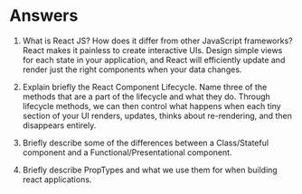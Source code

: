 # Answers

1. What is React JS? How does it differ from other JavaScript frameworks?
React makes it painless to create interactive UIs. Design simple views for each state in your application, and React will efficiently update and render just the right components when your data changes.

2. Explain briefly the React Component Lifecycle. Name three of the methods that are a part of the lifecycle and what they do.
Through lifecycle methods, we can then control what happens when each tiny section of your UI renders, updates, thinks about re-rendering, and then disappears entirely.

3. Briefly describe some of the differences between a Class/Stateful component and a Functional/Presentational component.

4. Briefly describe PropTypes and what we use them for when building react applications.